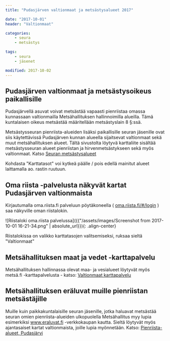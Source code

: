 ```yaml
---
title: "Pudasjärven valtionmaat ja metsästysalueet 2017"

date: "2017-10-01"
header: "Valtionmaat"

categories:
    - seura
    - metsästys

tags:
    - seura
    - jäsenet

modified: 2017-10-02
---
```

## Pudasjärven valtionmaat ja metsästysoikeus paikallisille

Pudasjärvellä asuvat voivat metsästää vapaasti pienriistaa omassa kunnassaan valtionmailla Metsähallituksen hallinnoimilla alueilla. Tämä kuntalaisen oikeus metsästää määritellään metsästyslain 8 §:ssä.

Metsästysseuran pienriista-alueiden lisäksi paikallisille seuran jäsenille ovat siis käytettävissä Pudasjärven kunnan alueella sijaitsevat valtionmaat sekä muut metsähallituksen alueet.
Tältä sivustolta löytyvä karttaliite sisältää metsästysseuran alueet pienriistan ja hirvenmetsästykseen sekä myös valtionmaat. Katso
<a target = "_blank" href = "https://goo.gl/oPVS4Y" >Seuran metsästysalueet</a>

Kohdasta "Karttatasot" voi kytkeä päälle / pois edellä mainitut alueet laittamalla ao. rastin ruutuun.

## Oma riista -palvelusta näkyvät kartat Pudasjärven valtionmaista

Kirjautumalla oma.riista.fi palveluun pöytäkoneella (
<a target = "_blank" href = "https://oma.riista.fi/#/login" >oma.riista.fi/#/login</a>
)
saa näkyville oman riistalokin.

![Riistaloki oma.riista palvelussa]({{"/assets/images/Screenshot from 2017-10-01 16-21-34.png" | absolute_url}}){: .align-center}

Riistalokissa on valikko karttatasojen valitsemiseksi, ruksaa sieltä "Valtionmaat"

## Metsähallituksen maat ja vedet -karttapalvelu

Metsähallituksen hallinnassa olevat maa- ja vesialueet löytyvät myös metsä.fi -karttapalvelusta - katso:
<a target="_blank" href="http://www.metsa.fi/karttapalvelu" >Valtionmaat karttapalvelu</a>

## Metsähallituksen eräluvat muille pienriistan metsästäjille

Muille kuin paikkakuntalaisille seuran jäsenille, jotka haluavat metsästää seuran omien pienriista-alueiden ulkopuolella Metsähallitus myy lupia  esimerkiksi www.eraluvat.fi -verkkokaupan kautta. Sieltä löytyvät myös ajantasaiset kartat valtionmaista, joille lupia myönnetään.
Katso:
<a target="_blank" href="http://www.eraluvat.fi/metsastys/pienriistaluvat/alueet.html?q=Pudasj%C3%A4rvi" >Pienriista-alueet, Pudasjärvi</a>
